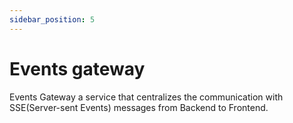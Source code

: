 ```yaml
---
sidebar_position: 5
---
```


# Events gateway

Events Gateway a service that centralizes the communication with SSE(Server-sent Events) messages from Backend to Frontend.